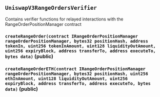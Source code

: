 ## `UniswapV3RangeOrdersVerifier`



Contains verifier functions for relayed interactions with the RangeOrderPositionManager contract


### `createRangeOrder(contract IRangeOrderPositionManager rangeOrderPositionManager, bytes32 positionHash, address tokenIn, uint256 tokenInAmount, uint128 liquidityOutAmount, uint256 expiryBlock, address transferTo, address executeTo, bytes data)` (public)





### `createRangeOrderETH(contract IRangeOrderPositionManager rangeOrderPositionManager, bytes32 positionHash, uint256 ethInAmount, uint128 liquidityOutAmount, uint256 expiryBlock, address transferTo, address executeTo, bytes data)` (public)






